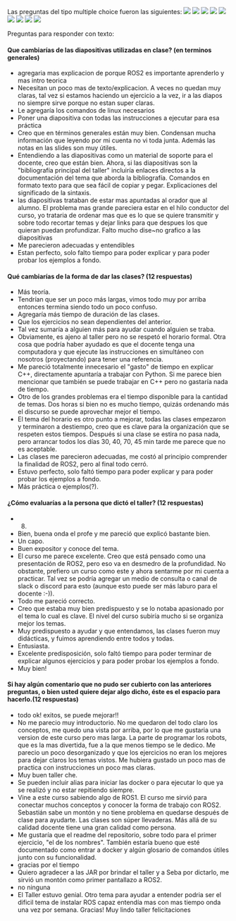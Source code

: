 Las preguntas del tipo multiple choice fueron las siguientes:
![](images/1.png)
![](images/2.png)
![](images/3.png)
![](images/4.png)
![](images/5.png)
![](images/6.png)
![](images/7.png)
![](images/8.png)
![](images/9.png)

Preguntas para responder con texto:

#### Que cambiarías de las diapositivas utilizadas en clase? (en terminos generales)
- agregaria mas explicacion de porque ROS2  es importante aprenderlo y mas intro teorica
- Necesitan un poco mas de texto/explicacion. A veces no quedan muy claras, tal vez si estamos haciendo un ejercicio a la vez, ir a las diapos no siempre sirve porque no estan super claras.
- Le agregaría los comandos de linux necesarios
- Poner una diapositiva con todas las instrucciones a ejecutar para esa práctica
- Creo que en términos generales están muy bien. Condensan mucha información que leyendo por mi cuenta no vi toda junta. Además las notas en las slides son muy útiles.
- Entendiendo a las diapositivas como un material de soporte para el docente, creo que están bien. Ahora, si las diapositivas son la "bibliografía principal del taller" incluiría enlaces directos a la documentación del tema que aborda la bibliografía. Comandos en formato texto para que sea fácil de copiar y pegar. Explicaciones del significado de la sintaxis.
- las diapositivas trataban de estar mas apuntadas al orador que al alumno. El problema mas grande pareciera estar en el hilo conductor del curso, yo trataria de ordenar mas que es lo que se quiere transmitir y sobre todo recortar temas y dejar links para que despues los que quieran puedan profundizar. Falto mucho dise~no grafico a las diapositivas
- Me parecieron adecuadas y entendibles
- Estan perfecto, solo falto tiempo para poder explicar y para poder probar los ejemplos a fondo.

#### Qué cambiarías de la forma de dar las clases? (12 respuestas)
- Más teoría.
- Tendrían que ser un poco más largas, vimos todo muy por arriba entonces termina siendo todo un poco confuso.
- Agregaría más tiempo de duración de las clases.
- Que los ejercicios no sean dependientes del anterior.
- Tal vez sumaría a alguien más para ayudar cuando alguien se traba.
- Obviamente, es ajeno al taller pero no se respetó el horario formal. Otra cosa que podría haber ayudado es que el docente tenga una computadora y que ejecute las instrucciones en simultáneo con nosotros (proyectando) para tener una referencia.
- Me pareció totalmente innecesario el "gasto" de tiempo en explicar C++, directamente apuntaría a trabajar con Python. Si me parece bien mencionar que también se puede trabajar en C++ pero no gastaría nada de tiempo.
- Otro de los grandes problemas era el tiempo disponible para la cantidad de temas. Dos horas si bien no es mucho tiempo, quizás ordenando más el discurso se puede aprovechar mejor el tiempo.
- El tema del horario es otro punto a mejorar, todas las clases empezaron y terminaron a destiempo, creo que es clave para la organización que se respeten estos tiempos. Después si una clase se estira no pasa nada, pero arrancar todos los días 30, 40, 70, 45 min tarde me parece que no es aceptable.
- Las clases me parecieron adecuadas, me costó al principio comprender la finalidad de ROS2, pero al final todo cerró.
- Estuvo perfecto, solo faltó tiempo para poder explicar y para poder probar los ejemplos a fondo.
- Más práctica o ejemplos(?).

#### ¿Cómo evaluarías a la persona que dictó el taller? (12 respuestas)
- 8.
- Bien, buena onda el profe y me pareció que explicó bastante bien.
- Un capo.
- Buen expositor y conoce del tema.
- El curso me parece excelente. Creo que está pensado como una presentación de ROS2, pero eso va en desmedro de la profundidad. No obstante, prefiero un curso como este y ahora sentarme por mi cuenta a practicar. Tal vez se podría agregar un medio de consulta o canal de slack o discord para esto (aunque esto puede ser más laburo para el docente :-)).
- Todo me pareció correcto.
- Creo que estaba muy bien predispuesto y se lo notaba apasionado por el tema lo cual es clave. El nivel del curso subiría mucho si se organiza mejor los temas.
- Muy predispuesto a ayudar y que entendamos, las clases fueron muy didácticas, y fuimos aprendiendo entre todos y todas.
- Entusiasta.
- Excelente predisposición, solo faltó tiempo para poder terminar de explicar algunos ejercicios y para poder probar los ejemplos a fondo.
- Muy bien!

#### Si hay algún comentario que no pudo ser cubierto con las anteriores preguntas, o bien usted quiere dejar algo dicho, éste es el espacio para hacerlo.(12 respuestas)
- todo ok! exitos, se puede mejorar!!
- No me parecio muy introductorio. No me quedaron del todo claro los conceptos, me quedo una vista por arriba, por lo que me gustaria una version de este curso pero mas larga. La parte de programar los robots, que es la mas divertida, fue a la que menos tiempo se le dedico. Me parecio un poco desorganizado y que los ejercicios no eran los mejores para dejar claros los temas vistos. Me hubiera gustado un poco mas de practica con instrucciones un poco mas claras.
- Muy buen taller che.
- Se pueden incluir alias para iniciar las docker o para ejecutar lo que ya se realizó y no estar repitiendo siempre.
- Vine a este curso sabiendo algo de ROS1. El curso me sirvió para conectar muchos conceptos y conocer la forma de trabajo con ROS2. Sebastián sabe un montón y no tiene problema en quedarse después de clase para ayudarte. Las clases son súper llevaderas. Más allá de su calidad docente tiene una gran calidad como persona.
- Me gustaría que el readme del repositorio, sobre todo para el primer ejercicio, "el de los nombres". También estaría bueno que esté documentado como entrar a docker y algún glosario de comandos útiles junto con su funcionalidad.
- gracias por el tiempo
- Quiero agradecer a las JAR por brindar el taller y a Seba por dictarlo, me sirvió un montón como primer pantallazo a ROS2.
- no ninguna
- El Taller estuvo genial. Otro tema para ayudar a entender podria ser el dificil tema de instalar ROS
capaz entendía mas con mas tiempo onda una vez por semana. 
Gracias!
Muy lindo taller
felicitaciones



